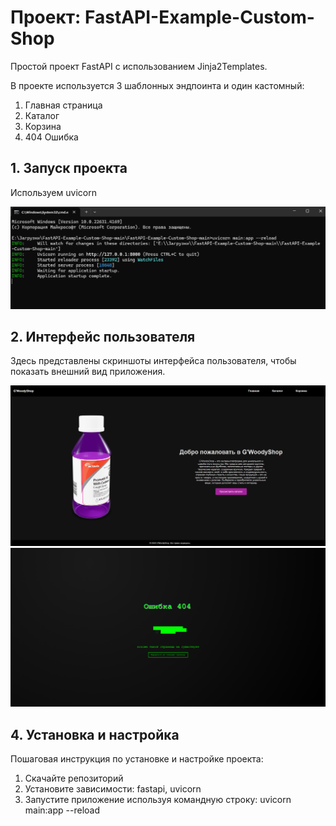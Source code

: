 # Проект: FastAPI-Example-Custom-Shop

Простой проект FastAPI с использованием Jinja2Templates.

В проекте используется 3 шаблонных эндпоинта и один кастомный:
1. Главная страница
2. Каталог
3. Корзина
4. 404 Ошибка

## 1. Запуск проекта

Используем uvicorn

![Запуск](https://github.com/monkeydluffyd/FastAPI-Example-Custom-Shop/blob/main/screenshots/start.png)

## 2. Интерфейс пользователя

Здесь представлены скриншоты интерфейса пользователя, чтобы показать внешний вид приложения.

![Интерфейс пользователя](https://github.com/monkeydluffyd/FastAPI-Example-Custom-Shop/blob/main/screenshots/mainPage.png)
![Интерфейс пользователя](https://github.com/monkeydluffyd/FastAPI-Example-Custom-Shop/blob/main/screenshots/endpoint404.png)

## 4. Установка и настройка

Пошаговая инструкция по установке и настройке проекта:
1. Скачайте репозиторий
2. Установите зависимости: fastapi, uvicorn
3. Запустите приложение используя командную строку: uvicorn main:app --reload
